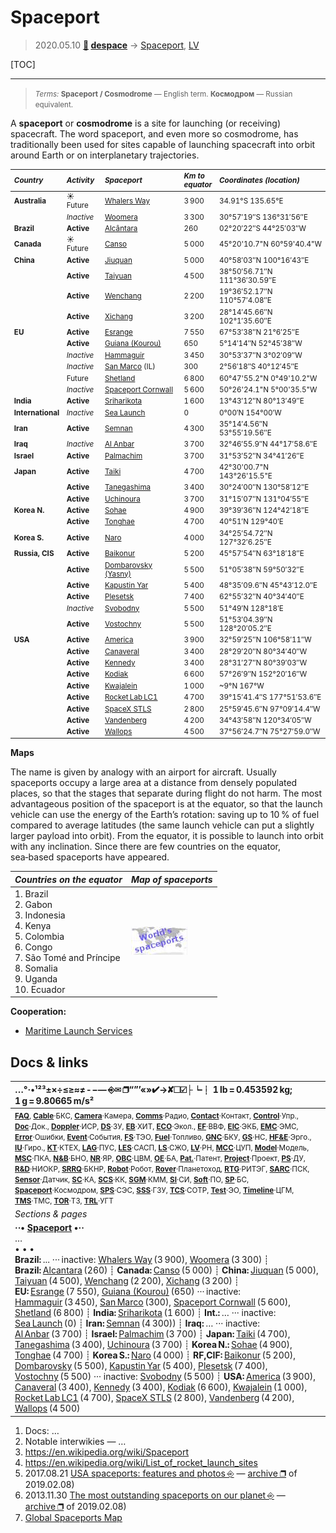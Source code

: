 # Spaceport
> 2020.05.10 **[🚀](../index/index.md) [despace](index.md)** → [Spaceport](spaceport.md), [LV](lv.md)

[TOC]

---
> <small>*Terms:* **Spaceport / Cosmodrome** — English term. **Космодром** — Russian equivalent.</small>

A **spaceport** or **cosmodrome** is a site for launching (or receiving) spacecraft. The word spaceport, and even more so cosmodrome, has traditionally been used for sites capable of launching spacecraft into orbit around Earth or on interplanetary trajectories.

<small>

|*Country*|*Activity*|*Spaceport*|*Km to<br> equator*|*Coordinates (location)*|
|:--|:--|:--|:--|:--|
|**Australia**|☀ Future|[Whalers Way](whalers_way.md)|3 900|34.91°S 135.65°E|
||*Inactive*|[Woomera](woomera.md)|3 300|30°57′19″S 136°31′56″E|
|**Brazil**|**Active**|[Alcântara](alcantara.md)|260|02°20′22″S 44°25′03″W|
|**Canada**|☀ Future|[Canso](canso.md)|5 000|45°20'10.7"N 60°59'40.4"W|
|**China**|**Active**|[Jiuquan](jiuquan.md)|5 000|40°58′03″N 100°16′43″E|
||**Active**|[Taiyuan](taiyuan.md)|4 500|38°50′56.71″N 111°36′30.59″E|
||**Active**|[Wenchang](wenchang.md)|2 200|19°36′52.17″N 110°57′4.08″E|
||**Active**|[Xichang](xichang.md)|3 200|28°14′45.66″N 102°1′35.60″E|
|**EU**|**Active**|[Esrange](esrange.md)|7 550|67°53′38″N 21°6′25″E|
||**Active**|[Guiana (Kourou)](kourou.md)|650|5°14′14″N 52°45′38″W|
||*Inactive*|[Hammaguir](hammaguir.md)|3 450|30°53′37″N 3°02′09″W|
||*Inactive*|[San Marco](san_marco.md) (IL)|300|2°56′18″S 40°12′45″E|
||Future|[Shetland](shetland_sc.md)|6 800|60°47'55.2"N 0°49'10.2"W|
||*Inactive*|[Spaceport Cornwall](sp_cornwall.md)|5 600|50°26'24.1"N 5°00'35.5"W|
|**India**|**Active**|[Sriharikota](sriharikota.md)|1 600|13°43′12″N 80°13′49″E|
|**International**|*Inactive*|[Sea Launch](sea_launch.md)|0|0°00′N 154°00′W|
|**Iran**|**Active**|[Semnan](semnan.md)|4 300|35°14′4.56″N 53°55′19.56″E|
|**Iraq**|*Inactive*|[Al Anbar](al_anbar.md)|3 700|32°46′55.9″N 44°17′58.6″E|
|**Israel**|**Active**|[Palmachim](palmachim.md)|3 700|31°53′52″N 34°41′26″E|
|**Japan**|**Active**|[Taiki](taiki.md)|4 700|42°30'00.7"N 143°26'15.5"E|
||**Active**|[Tanegashima](tanegashima.md)|3 400|30°24′00″N 130°58′12″E|
||**Active**|[Uchinoura](uchinoura.md)|3 700|31°15′07″N 131°04′55″E|
|**Korea N.**|**Active**|[Sohae](sohae.md)|4 900|39°39′36″N 124°42′18″E|
||**Active**|[Tonghae](tonghae.md)|4 700|40°51′N 129°40′E|
|**Korea S.**|**Active**|[Naro](naro.md)|4 000|34°25′54.72″N 127°32′6.25″E|
|**Russia, CIS**|**Active**|[Baikonur](baikonur.md)|5 200|45°57′54″N 63°18′18″E|
||**Active**|[Dombarovsky (Yasny)](dombarovsky.md)|5 500|51°05′38″N 59°50′32″E|
||**Active**|[Kapustin Yar](kapustin_yar.md)|5 400|48°35′09.6″N 45°43′12.0″E|
||**Active**|[Plesetsk](plesetsk.md)|7 400|62°55′32″N 40°34′40″E|
||*Inactive*|[Svobodny](svobodny.md)|5 500|51°49′N 128°18′E|
||**Active**|[Vostochny](vostochny.md)|5 500|51°53′04.39″N 128°20′05.2″E|
|**USA**|**Active**|[America](america.md)|3 900|32°59′25″N 106°58′11″W|
||**Active**|[Canaveral](canaveral.md)|3 400|28°29′20″N 80°34′40″W|
||**Active**|[Kennedy](kennedy.md)|3 400|28°31′27″N 80°39′03″W|
||**Active**|[Kodiak](kodiak.md)|6 600|57°26′9″N 152°20′16″W|
||**Active**|[Kwajalein](kwajalein.md)|1 000|~9°N 167°W|
||**Active**|[Rocket Lab LC1](rocket_lab_lc1.md)|4 700|39°15′41.4″S 177°51′53.6″E|
||**Active**|[SpaceX STLS](spacex_stls.md)|2 800|25°59′45.6″N 97°09′14.4″W|
||**Active**|[Vandenberg](vandenberg.md)|4 200|34°43′58″N 120°34′05″W|
||**Active**|[Wallops](wallops.md)|4 500|37°56′24.7″N 75°27′59.0″W|

</small>

**Maps**

The name is given by analogy with an airport for aircraft. Usually spaceports occupy a large area at a distance from densely populated places, so that the stages that separate during flight do not harm. The most advantageous position of the spaceport is at the equator, so that the launch vehicle can use the energy of the Earth’s rotation: saving up to 10 % of fuel compared to average latitudes (the same launch vehicle can put a slightly larger payload into orbit). From the equator, it is possible to launch into orbit with any inclination. Since there are few countries on the equator, sea‑based spaceports have appeared.

|*Countries on the equator*|*Map of spaceports*|
|:--|:--|
|1. Brazil<br> 2. Gabon<br> 3. Indonesia<br> 4. Kenya<br> 5. Colombia<br> 6. Congo<br> 7. São Tomé and Príncipe<br> 8. Somalia<br> 9. Uganda<br> 10. Ecuador|[![](f/spaceport/map_world_spaceport_location_thumb.jpg)](f/spaceport/map_world_spaceport_location.jpg)|

**Cooperation:**

   - [Maritime Launch Services](zz_mls.md)



<p style="page-break-after:always"> </p>

## Docs & links
|…°·•¹²³±×÷≤≥≈≠ ‑ −— ⎆✉ ❐“”’«»✔→✘☐☑├┕┆ 1 lb = 0.453592 kg; 1 g = 9.80665 m/s²|
|:--|
|<small>**[FAQ](faq.md)**, **[Cable](cable.md)**·БКС, **[Camera](cam.md)**·Камера, **[Comms](comms.md)**·Радио, **[Contact](contact.md)**·Контакт, **[Control](control.md)**·Упр., **[Doc](doc.md)**·Док., **[Doppler](doppler.md)**·ИСР, **[DS](ds.md)**·ЗУ, **[EB](eb.md)**·ХИТ, **[ECO](ecology.md)**·Экол., **[EF](ef.md)**·ВВФ, **[ElC](elc.md)**·ЭКБ, **[EMC](emc.md)**·ЭМС, **[Error](error.md)**·Ошибки, **[Event](event.md)**·События, **[FS](fs.md)**·ТЭО, **[Fuel](fuel.md)**·Топливо, **[GNC](gnc.md)**·БКУ, **[GS](scs.md)**·НС, **[HF&E](hfe.md)**·Эрго., **[IU](iu.md)**·Гиро., **[KT](kt.md)**·КТЕХ, **[LAG](lag.md)**·ПУC, **[LES](les.md)**·САСП, **[LS](ls.md)**·СЖО, **[LV](lv.md)**·РН, **[MCC](mcc.md)**·ЦУП, **[Model](model.md)**·Модель, **[MSC](sc.md)**·ПКА, **[N&B](nnb.md)**·БНО, **[NR](nr.md)**·ЯР, **[OBC](obc.md)**·ЦВМ, **[OE](oe.md)**·БА, **[Pat.](патент.md)**·Патент, **[Project](project.md)**·Проект, **[PS](ps.md)**·ДУ, **[R&D](rnd.md)**·НИОКР, **[SRRQ](srrq.md)**·БКНР, **[Robot](robotics.md)**·Робот, **[Rover](rover.md)**·Планетоход, **[RTG](rtg.md)**·РИТЭГ, **[SARC](sarc.md)**·ПСК, **[Sensor](sensor.md)**·Датчик, **[SC](sc.md)**·КА, **[SCS](scs.md)**·КК, **[SGM](sgm.md)**·КММ, **[SI](si.md)**·СИ, **[Soft](soft.md)**·ПО, **[SP](sp.md)**·БС, **[Spaceport](spaceport.md)**·Космодром, **[SPS](sps.md)**·СЭС, **[SSS](sss.md)**·ГЗУ, **[TCS](tcs.md)**·СОТР, **[Test](test.md)**·ЭО, **[Timeline](timeline.md)**·ЦГМ, **[TMS](tms.md)**·ТМС, **[TOR](tor.md)**·ТЗ, **[TRL](trl.md)**·УГТ</small>|
|*Sections & pages*|
|**··• [Spaceport](spaceport.md) •··**<br> … <br>• • •<br> **Brazil:** ... ··· inactive: [Whalers Way](whalers_way.md) (3 900), [Woomera](woomera.md) (3 300) ┊ **Brazil:** [Alcantara](alcantara.md) (260) ┊ **Canada:** [Canso](canso.md) (5 000) ┊ **China:** [Jiuquan](jiuquan.md) (5 000), [Taiyuan](taiyuan.md) (4 500), [Wenchang](wenchang.md) (2 200), [Xichang](xichang.md) (3 200) ┊ **EU:** [Esrange](esrange.md) (7 550), [Guiana (Kourou)](kourou.md) (650) ··· inactive: [Hammaguir](hammaguir.md) (3 450), [San Marco](san_marco.md) (300), [Spaceport Cornwall](sp_cornwall.md) (5 600), [Shetland](shetland_sc.md) (6 800) ┊ **India:** [Sriharikota](sriharikota.md) (1 600) ┊ **Int.:** … ··· inactive: [Sea Launch](sea_launch.md) (0) ┊ **Iran:** [Semnan](semnan.md) (4 300)) ┊ **Iraq:** … ··· inactive: [Al Anbar](al_anbar.md) (3 700) ┊ **Israel:** [Palmachim](palmachim.md) (3 700) ┊ **Japan:** [Taiki](taiki.md) (4 700), [Tanegashima](tanegashima.md) (3 400), [Uchinoura](uchinoura.md) (3 700) ┊ **Korea N.:** [Sohae](sohae.md) (4 900), [Tonghae](tonghae.md) (4 700) ┊ **Korea S.:** [Naro](naro.md) (4 000) ┊ **RF,CIF:** [Baikonur](baikonur.md) (5 200), [Dombarovsky](dombarovsky.md) (5 500), [Kapustin Yar](kapustin_yar.md) (5 400), [Plesetsk](plesetsk.md) (7 400), [Vostochny](vostochny.md) (5 500) ··· inactive: [Svobodny](svobodny.md) (5 500) ┊ **USA:** [America](america.md) (3 900), [Canaveral](canaveral.md) (3 400), [Kennedy](kennedy.md) (3 400), [Kodiak](kodiak.md) (6 600), [Kwajalein](kwajalein.md) (1 000), [Rocket Lab LC1](rocket_lab_lc1.md) (4 700), [SpaceX STLS](spacex_stls.md) (2 800), [Vandenberg](vandenberg.md) (4 200), [Wallops](wallops.md) (4 500)|

   1. Docs: …
   1. Notable interwikies — …
   1. <https://en.wikipedia.org/wiki/Spaceport>
   1. <https://en.wikipedia.org/wiki/List_of_rocket_launch_sites>
   1. 2017.08.21 [USA spaceports: features and photos ⎆](http://w-europe.org/kosmodromy-ssha-osobennosti-i-foto) — [archive ❐](f/archive/20170821_1.pdf) of 2019.02.08)
   1. 2013.11.30 [The most outstanding spaceports on our planet ⎆](http://www.novate.ru/blogs/301113/24707/) — [archive ❐](f/archive/20131130_1.pdf) of 2019.02.08)
   1. [Global Spaceports Map](https://www.google.ru/maps/d/viewer?mid=14MsuNZFzkxK4u2k1dI_UJS350RU&hl=ru&ll=17.077798566440492 %2C74.66034064663495&z=2)
